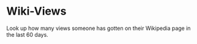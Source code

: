 # Wiki-Views
Look up how many views someone has gotten on their Wikipedia page in the last 60 days.
